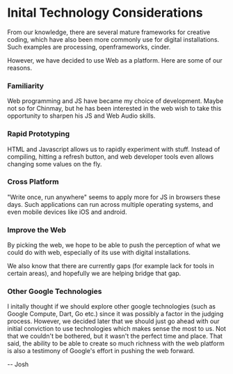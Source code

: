 # Inital Technology Considerations

From our knowledge, there are several mature frameworks for creative coding, which have also been more commonly use for digital installations. Such examples are processing, openframeworks, cinder.

However, we have decided to use Web as a platform. Here are some of our reasons.

### Familiarity
Web programming and JS have became my choice of development. Maybe not so for Chinmay, but he has been interested in the web wish to take this opportunity to sharpen his JS and Web Audio skills.

### Rapid Prototyping
HTML and Javascript allows us to rapidly experiment with stuff. Instead of compiling, hitting a refresh button, and web developer tools even allows changing some values on the fly.

### Cross Platform
"Write once, run anywhere" seems to apply more for JS in browsers these days. Such applications can run across multiple operating systems, and even mobile devices like iOS and android.

### Improve the Web
By picking the web, we hope to be able to push the perception of what we could do with web, especially of its use with digital installations.

We also know that there are currently gaps (for example lack for tools in certain areas), and hopefully we are helping bridge that gap.

### Other Google Technologies
I initally thought if we should explore other google technologies (such as Google Compute, Dart, Go etc.) since it was possibly a factor in the judging process. However, we decided later that we should just go ahead with our initial conviction to use technologies which makes sense the most to us. Not that we couldn't be bothered, but it wasn't the perfect time and place. That said, the ability to be able to create so much richness with the web platform is also a testimony of Google's effort in pushing the web forward.

-- Josh